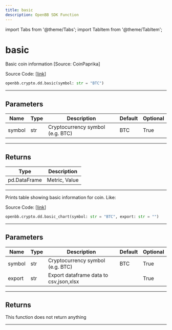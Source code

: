 ```yaml
---
title: basic
description: OpenBB SDK Function
---
```


import Tabs from '@theme/Tabs';
import TabItem from '@theme/TabItem';

# basic

<Tabs>
<TabItem value="model" label="Model" default>

Basic coin information [Source: CoinPaprika]

Source Code: [[link](https://github.com/OpenBB-finance/OpenBBTerminal/tree/main/openbb_terminal/cryptocurrency/due_diligence/coinpaprika_model.py#L379)]

```python
openbb.crypto.dd.basic(symbol: str = "BTC")
```

---

## Parameters

| Name | Type | Description | Default | Optional |
| ---- | ---- | ----------- | ------- | -------- |
| symbol | str | Cryptocurrency symbol (e.g. BTC) | BTC | True |


---

## Returns

| Type | Description |
| ---- | ----------- |
| pd.DataFrame | Metric, Value |
---

</TabItem>
<TabItem value="view" label="Chart">

Prints table showing basic information for coin. Like:

Source Code: [[link](https://github.com/OpenBB-finance/OpenBBTerminal/tree/main/openbb_terminal/cryptocurrency/due_diligence/coinpaprika_view.py#L325)]

```python
openbb.crypto.dd.basic_chart(symbol: str = "BTC", export: str = "")
```

---

## Parameters

| Name | Type | Description | Default | Optional |
| ---- | ---- | ----------- | ------- | -------- |
| symbol | str | Cryptocurrency symbol (e.g. BTC) | BTC | True |
| export | str | Export dataframe data to csv,json,xlsx |  | True |


---

## Returns

This function does not return anything

---

</TabItem>
</Tabs>
